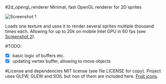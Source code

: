 #2d_opengl_renderer
Minimal, fast OpenGL renderer for 2D sprites

![Screenshot 1](https://raw.githubusercontent.com/Tchayen/2d_opengl_renderer/master/screenshot1.png)

Loads one texture and uses it to render several sprites multiple thousand times each. Allowing for up to 20k on mobile Intel GPU in 60 fps (see [Screenshot 2](https://raw.githubusercontent.com/Tchayen/2d_opengl_renderer/master/screenshot2.png)).

#TODO:
- [x] basic logic of buffers etc.
- [x] updating vertex buffer, allowing to move objects

#License and dependencies
MIT license (see file LICENSE for copy).
Project uses GLFW, GLEW and SOIL but non of them are included here. [Fruit icons](http://www.flaticon.com/packs/gastronomy-set).
